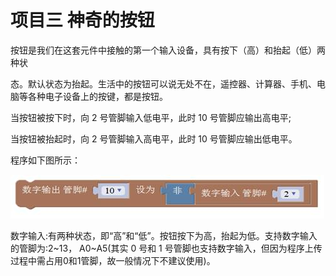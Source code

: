 # 项目三 神奇的按钮

按钮是我们在这套元件中接触的第一个输入设备，具有按下（高）和抬起（低）两种状

态。默认状态为抬起。生活中的按钮可以说无处不在，遥控器、计算器、手机、电脑等各种电子设备上的按键，都是按钮。

当按钮被按下时，向 2 号管脚输入低电平，此时 10 号管脚应输出高电平;

当按钮被抬起时，向 2 号管脚输入高电平，此时 10 号管脚应输出低电平。

程序如下图所示：

![&#x56FE;3.3-1](../../../.gitbook/assets/image214.jpg)

数字输入:有两种状态，即“高”和“低”。按钮按下为高，抬起为低。支持数字输入的管脚为:2~13， A0~A5\(其实 0 号和 1 号管脚也支持数字输入，但因为程序上传过程中需占用0和1管脚，故一般情况下不建议使用\)。

